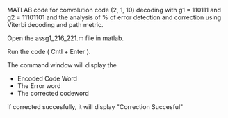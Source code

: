 MATLAB code for  convolution code (2, 1, 10) decoding with g1 = 110111 and g2  =  11101101  and  the  analysis  of  %  of  error  detection  and  correction  using Viterbi decoding and path metric.

Open the assg1_216_221.m file in matlab.

Run the code ( Cntl + Enter ).

The command window will display the

- Encoded Code Word
- The Error word
- The corrected codeword

if corrected succesfully, it will display "Correction Succesful"

